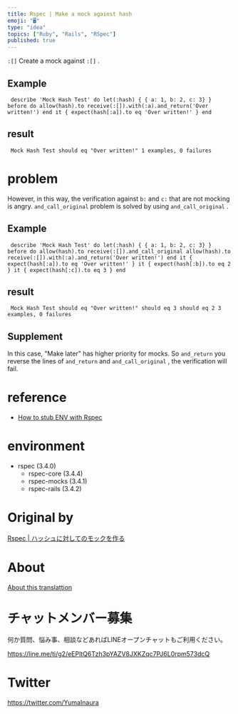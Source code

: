 ```yaml
---
title: Rspec | Make a mock against hash
emoji: "🖥"
type: "idea"
topics: ["Ruby", "Rails", "RSpec"]
published: true
---
```


`:[]` Create a mock against `:[]` .

## Example 

     describe 'Mock Hash Test' do let(:hash) { { a: 1, b: 2, c: 3} } before do allow(hash).to receive(:[]).with(:a).and_return('Over written!') end it { expect(hash[:a]).to eq 'Over written!' } end 

## result 

     Mock Hash Test should eq "Over written!" 1 examples, 0 failures 

# problem 

However, in this way, the verification against `b:` and `c:` that are not mocking is angry. `and_call_original` problem is solved by using `and_call_original` .

## Example 

     describe 'Mock Hash Test' do let(:hash) { { a: 1, b: 2, c: 3} } before do allow(hash).to receive(:[]).and_call_original allow(hash).to receive(:[]).with(:a).and_return('Over written!') end it { expect(hash[:a]).to eq 'Over written!' } it { expect(hash[:b]).to eq 2 } it { expect(hash[:c]).to eq 3 } end 

## result 

     Mock Hash Test should eq "Over written!" should eq 3 should eq 2 3 examples, 0 failures 

## Supplement 

In this case, "Make later" has higher priority for mocks. So `and_return` you reverse the lines of `and_return` and `and_call_original` , the verification will fail.

# reference 

- [How to stub ENV with Rspec](http://qiita.com/vivid_muimui/items/5e0bc229a688afefbce2) 

# environment 

- rspec (3.4.0) 
  - rspec-core (3.4.4) 
  - rspec-mocks (3.4.1) 
  - rspec-rails (3.4.2) 


# Original by
[Rspec | ハッシュに対してのモックを作る](https://qiita.com/Yinaura/items/c917a5ad68e70f2d3079)

# About

[About this translattion](https://qiita.com/YumaInaura/items/7f6fd1e9310a6816469a)








<!-- Update From Qiita API -->

# チャットメンバー募集


何か質問、悩み事、相談などあればLINEオープンチャットもご利用ください。

https://line.me/ti/g2/eEPltQ6Tzh3pYAZV8JXKZqc7PJ6L0rpm573dcQ





# Twitter


https://twitter.com/YumaInaura


<!-- Update From Qiita API -->


